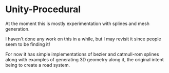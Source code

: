 Unity-Procedural
================

At the moment this is mostly experimentation with splines and mesh generation.

I haven't done any work on this in a while, but I may revisit it since people seem to be finding it!

For now it has simple implementations of bezier and catmull-rom splines along with examples of generating 3D geometry along it, the original intent being to create a road system.
